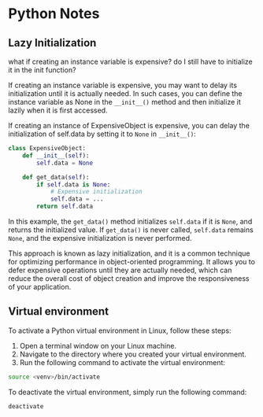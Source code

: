 # Python Notes

## Lazy Initialization

what if creating an instance variable is expensive? do I still have to initialize it in the init function?

If creating an instance variable is expensive, you may want to delay its initialization until it is actually needed.
In such cases, you can define the instance variable as None in the `__init__()` method and then initialize it lazily
when it is first accessed.

If creating an instance of ExpensiveObject is expensive, you can delay the initialization of self.data by setting it to
`None` in `__init__()`:

```python
class ExpensiveObject:
    def __init__(self):
        self.data = None

    def get_data(self):
        if self.data is None:
            # Expensive initialization
            self.data = ...
        return self.data
```

In this example, the `get_data()` method initializes `self.data` if it is `None`, and returns the initialized value. If
`get_data()` is never called, `self.data` remains `None`, and the expensive initialization is never performed.

This approach is known as lazy initialization, and it is a common technique for optimizing performance in
object-oriented programming. It allows you to defer expensive operations until they are actually needed, which can
reduce the overall cost of object creation and improve the responsiveness of your application.

## Virtual environment

To activate a Python virtual environment in Linux, follow these steps:

1. Open a terminal window on your Linux machine.
2. Navigate to the directory where you created your virtual environment.
3. Run the following command to activate the virtual environment:
```bash
source <venv>/bin/activate
```

To deactivate the virtual environment, simply run the following command:
```bash
deactivate

```